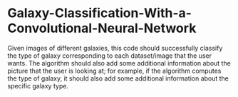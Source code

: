 # Galaxy-Classification-With-a-Convolutional-Neural-Network
Given images of different galaxies, this code should successfully classify the type of galaxy corresponding to each dataset/image that the user wants. The algorithm should also add some additional information about the picture that the user is looking at; for example, if the algorithm computes the type of galaxy, it should also add some additional information about the specific galaxy type.
